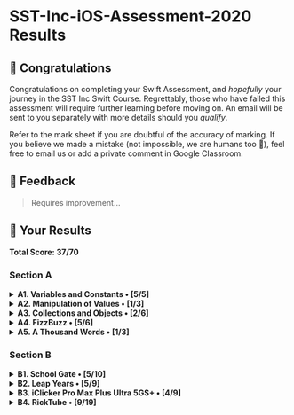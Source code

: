 #  SST-Inc-iOS-Assessment-2020 Results

## 🎉 Congratulations

Congratulations on completing your Swift Assessment, and *hopefully* your journey in the SST Inc Swift Course. Regrettably, those who have failed this assessment will require further learning before moving on. An email will be sent to you separately with more details should you *qualify*.

Refer to the mark sheet if you are doubtful of the accuracy of marking. If you believe we made a mistake (not impossible, we are humans too 💩), feel free to email us or add a private comment in Google Classroom.

## 👀 Feedback

>
> Requires improvement...
>

## 🤡 Your Results

**Total Score: 37/70**

### Section A

<details>
<summary><strong>A1. Variables and Constants • [5/5]</strong></summary>

1. Create a variable, called `rickrolls`, and set it to the number of times you have been rick-rolled by your fellow iOS teachers (any number works). `[1m]`

```swift
var rickrolls = 69
```

> 1m

---

2. Create a constant of the type `Double`, called `magicNumber`, and set it to `3`. `[2m]`

```swift
let magicNumber = 3.0
```

> 2m

---

3. What is the difference between a variable and a constant? `[2m]`

```txt
"""
Answer:
a variable can be changed while a constant cannot be changed
"""
```

> 2m

</details>

<details>
<summary><strong>A2. Manipulation of Values • [1/3]</strong></summary>

1. `(x + x)` as a `String`. `[1m]`

```swift
print(String(x+x))
```

> 1m

---

2. `x`²¹. `[1m]`

```swift
print((21)*(x*x))
```

> 0m

---

3. Last digit of `x`. `[1m]`

```swift
print(0)
```

> 0m

</details>

<details>
<summary><strong>A3. Collections and Objects • [2/6]</strong></summary>

1. Define a structure (struct) called `Teacher` with the properties: `name`, `wearsGlasses`, and an **optional** value: `watchColor`, with the most appropriate types based on the table above. `[2m]`

```swift
struct Teacher {
    var name : String 
    var wearsGlasses : Bool
    var watchColor : String
}
```

> 1m

---

2. Create an array called `teachers` containing multiple instances of `Teacher` using the details provided in the table above. `[2m]`

```swift
var teachers = [Teacher(name: "Ryan", wearsGlasses: true, watchColor: "Black"),
         Teacher(name: "Joe", wearsGlasses: false, watchColor: "Pink"),Teacher(name: "Joshua", wearsGlasses: true, watchColor: "_"), Teacher(name: "Ethan", wearsGlasses: true, watchColor: "Grey")]
```

> 1m

---

3. For each `name` in the array declared previously, add `" is the best"` to the end of the `name`, and print it out individually. `[2m]`

```swift
var one = 0 
var two  = 1 
var three = 2
var four = 3

print("\(teachers[one].name) is the best.")
print("\(teachers[two].name) is the best.")
print("\(teachers[three].name) is the best.")
print("\(teachers[four].name) is the best.")
```

> 0m

</details>

<details>
<summary><strong>A4. FizzBuzz • [5/6]</strong></summary>

1. Create a function called `fizzBuzz` which takes a parameter `number` of type `Int` and returns a `String` ("Fizz", "Buzz", "FizzBuzz", or the number itself) based on the conditions above. Refer to the sample Input/Output. `[4m]`

```swift
func fizzbuzz(number : Int) {
    if (number % 3 == 0) && (number % 4 == 0) {
        print("FizzBuzz")
    }
    else if number % 4 == 0{
        print("Buzz")
    }
    else if number % 3 == 0 {
        print ("Fizz")
    }
    else{
        print(number)
    }
}
```

> 3m

---

2. Hence, **using the function you created above**, print out the corresponding values when the numbers 1 to 50 are input, each on a new line. `[2m]`

```swift
for i in 1...50{
    fizzbuzz(number: i) 
}
```

> 2m

</details>

<details>
<summary><strong>A5. A Thousand Words • [1/3]</strong></summary>

1. Given an image view, `imageView`, and an image called `wheres_waldo` in `Assets.xcassets`, display the image. `[1m]`

```swift

```

> 0m

---

2. Adjust the `contentMode` value of the image such that the entire image can be viewed, without getting cropped, while keeping the aspect ratio (not stretched/squashed). `[1m]`

```swift

```

> 0m

---

3. What is the difference between `UIImageView` and `UIImage`? Why are we unable to use them interchangeably? `[1m]`

```txt
"""
Answer:
UIimage manages image data in your app while UIimageview displays a single image or a sequence of images in your app.
"""
```

> 1m

</details>

### Section B

<details>
<summary><strong>B1. School Gate • [5/10]</strong></summary>

1. Given the variables above, write a set of conditions that tell the gate whether or not to unlock. `[5m]`

```swift
let withinOperatingHours = false
let isStudentPass = false
let isTeacherPass = false
let isFire = false
var isUnlocked = false
if ((withinOperatingHours == true) && (isStudentPass == true)) || isTeacherPass == true || isFire == true{
    isUnlocked = true
}
else {
    isUnlocked = false
}
```

> 5m

---

2. Assuming the day starts when the program runs, write a program to keep track of the number of seconds elapsed (passed), printing the value every second. `[5m]`

```swift

```

> 0m

</details>

<details>
<summary><strong>B2. Leap Years • [5/9]</strong></summary>

1. Kesler's bugged code is shown below. There are **5 errors** present. Fix them. `[5m]`

```swift
func isLeap(year: Int) {
    //1
    var isLeap = true
    if year / 4 == 0 {
        isLeap = true 
        if year % 100 == 0 {
            //3
            isLeap = year % 400 == 0
        }
    }
    //4
    return 
}
```

> 2m

---

2. What is this feature called? How is it useful? How can Kesler get rid of it? `[2m]`

```txt
"""
Answer:
breakpoints: he can get rid of it by right clicking it and clicking delete
"""
```

> 2m

---

3. What might have caused the SIGABRT error, assuming that the app ran fine before he edited his Storyboard? Is a SIGTERM error the same as a SIGABRT error? When does a SIGTERM error occur. `[2m]`

```txt
"""
Answer:
Kesler may have deleted one of the codes connected with the component and forgot to disconnect it i
"""
```

> 1m

</details>

<details>
<summary><strong>B3. iClicker Pro Max Plus Ultra 5GS+ • [4/9]</strong></summary>

1. Label is to be set to your name when the program runs initially. `[1m]`
2. Border radius of the button is to be set to `15`. `[1m]`
3. Background color of the button should change to a random color each time the button is pressed. `[2m]`
4. Label should display the number of times the button has been clicked whenever the button is tapped. `[1m]`
5. Every 17 clicks,
    * Label should be set to the time in seconds since the first click, e.g. `"30s"`. `[2m]`
    * Text on the button is to be set to `"Yay"` (Hint: The correct answer requires setting text for the `.normal` state). `[1m]`
    * Reset the text on the button back to +1 after the next click. `[1m]`

```swift
/// You may declare any variables you may require here.

// type code here
button.layer.cornerRadius = 15
label.text = "William"

var numbertimes = 0
public func viewDidLoad() {

    /// Treat this function as your typical `viewDidLoad()`.
    // type code here
    
}

public func viewDidAppear(_ animated: Bool) {
    /// Treat this function as your typical `viewDidAppear(_:)`.
    // type code here
    
}

public func onButtonPress() {
    numbertimes += 1
    label.text = ("\(numbertimes) clicks")
    button.self.backgroundColor = UIColor(red: CGFloat.random(in: 0...1), green: CGFloat.random(in: 0...1), blue: CGFloat.random(in: 0...1), alpha: 1)
    
    
    
    
    /// Treat this function as your typical `@IBAction` which is linked to the button.
    // type code here
    
}

```

> 

</details>

<details>
<summary><strong>B4. RickTube • [9/19]</strong></summary>

1. Create a new iOS App (use Swift and Storyboard) with `Xcode.app`. Save it in the test directory you previously downloaded. `[1m]`
2. Open `Main.storyboard` and create the user interface based on the specifications below. `[18m]`

</details>
